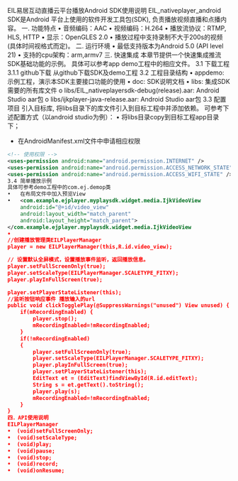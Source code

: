 ﻿EIL易居互动直播云平台播放Android SDK使用说明
EIL_nativeplayer_android SDK是Android 平台上使用的软件开发工具包(SDK), 负责播放视频直播和点播内容。
一. 功能特点
•	  音频编码：AAC
•	  视频编码：H.264
•	  播放流协议：RTMP, HLS, HTTP
•     显示：OpenGLES 2.0
•	  播放过程中支持录制不大于200s的视频(具体时间视格式而定)。
二. 运行环境
•	最低支持版本为Android 5.0 (API level 21)
•	支持的cpu架构：arm,armv7
三. 快速集成
本章节提供一个快速集成推流SDK基础功能的示例。
具体可以参考app demo工程中的相应文件。
3.1 下载工程
3.1.1 github下载 从github下载SDK及demo工程
3.2 工程目录结构
•	appdemo: 示例工程，演示本SDK主要接口功能的使用
•	doc: SDK说明文档
•	libs: 集成SDK需要的所有库文件
o	libs/EIL_nativeplayersdk-debug(release).aar: Android Studio aar包
o	libs/ijkplayer-java-release.aar: Android Studio aar包
3.3 配置项目
引入目标库, 将libs目录下的库文件引入到目标工程中并添加依赖。
可参考下述配置方式（以android studio为例）：
•	将libs目录copy到目标工程app目录下；
- 在AndroidManifest.xml文件中申请相应权限
````xml
<!-- 使用权限 -->
<uses-permission android:name="android.permission.INTERNET" />
<uses-permission android:name="android.permission.ACCESS_NETWORK_STATE" />
<uses-permission android:name="android.permission.ACCESS_WIFI_STATE" />
3.4 简单播放示例
具体可参考demo工程中的com.ej.demop类
•	在布局文件中加入预览View
•	<com.example.ejplayer.myplaysdk.widget.media.IjkVideoView
    android:id="@+id/video_view"
    android:layout_width="match_parent"
    android:layout_height="match_parent">
</com.example.ejplayer.myplaysdk.widget.media.IjkVideoView
•	
//创建播放管理类EILPlayerManager
player = new EILPlayerManager(this,R.id.video_view);

// 设置默认全屏模式，设置播放事件监听，返回播放信息。
player.setFullScreenOnly(true);
player.setScaleType(EILPlayerManager.SCALETYPE_FITXY);
player.playInFullScreen(true);

player.setPlayerStateListener(this);
//监听按钮响应事件 播放输入的url
public void clickTogglePlay(@SuppressWarnings("unused") View unused) {
    if(mRecordingEnabled) {
        player.stop();
        mRecordingEnabled=!mRecordingEnabled;
    }
    if(!mRecordingEnabled)
    {
        player.setFullScreenOnly(true);
        player.setScaleType(EILPlayerManager.SCALETYPE_FITXY);
        player.playInFullScreen(true);
        player.setPlayerStateListener(this);
        EditText et = (EditText)findViewById(R.id.editText);
        String s = et.getText().toString();
        player.play(s);
        mRecordingEnabled=!mRecordingEnabled;
    }
}
四．API使用说明
EILPlayerManager
•  (void)setFullScreenOnly;
•  (void)setScaleType;
•  (void)play;
•  (void)pause;
•  (void)stop;
•  (void)record;
•  (void)onResume;




